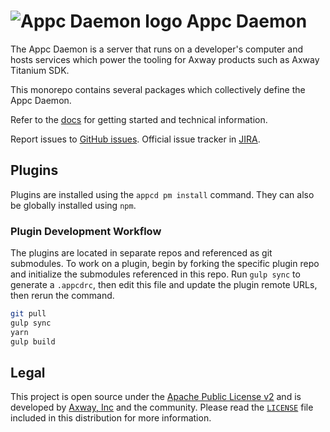 # ![Appc Daemon logo](docs/images/appc-daemon.png) Appc Daemon

The Appc Daemon is a server that runs on a developer's computer and hosts services which power the
tooling for Axway products such as Axway Titanium SDK.

This monorepo contains several packages which collectively define the Appc Daemon.

Refer to the [docs](docs/) for getting started and technical information.

Report issues to [GitHub issues][2]. Official issue tracker in [JIRA][3].

## Plugins

Plugins are installed using the `appcd pm install` command. They can also be globally installed
using `npm`.

### Plugin Development Workflow

The plugins are located in separate repos and referenced as git submodules. To work on a plugin,
begin by forking the specific plugin repo and initialize the submodules referenced in this repo.
Run `gulp sync` to generate a `.appcdrc`, then edit this file and update the plugin remote URLs,
then rerun the command.

```sh
git pull
gulp sync
yarn
gulp build
```

## Legal

This project is open source under the [Apache Public License v2][1] and is developed by
[Axway, Inc](http://www.axway.com/) and the community. Please read the [`LICENSE`][1] file included
in this distribution for more information.

[1]: https://github.com/appcelerator/appc-daemon/blob/master/LICENSE
[2]: https://github.com/appcelerator/appc-daemon/issues
[3]: https://jira.appcelerator.org/projects/DAEMON/issues
